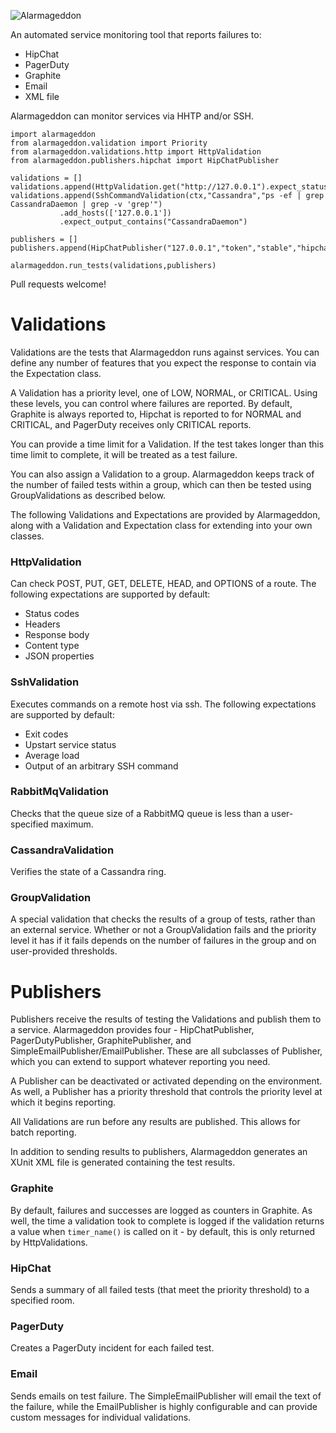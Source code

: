 ![Alarmageddon](https://raw.githubusercontent.com/PearsonEducation/Alarmageddon/master/logo.png)

An automated service monitoring tool that reports failures to:

* HipChat
* PagerDuty
* Graphite
* Email
* XML file

Alarmageddon can monitor services via HHTP and/or SSH.

```
import alarmageddon
from alarmageddon.validation import Priority
from alarmageddon.validations.http import HttpValidation
from alarmageddon.publishers.hipchat import HipChatPublisher

validations = []
validations.append(HttpValidation.get("http://127.0.0.1").expect_status_codes([200]))
validations.append(SshCommandValidation(ctx,"Cassandra","ps -ef | grep CassandraDaemon | grep -v 'grep'")
           .add_hosts(['127.0.0.1'])
           .expect_output_contains("CassandraDaemon")

publishers = []
publishers.append(HipChatPublisher("127.0.0.1","token","stable","hipchat_room"))

alarmageddon.run_tests(validations,publishers)
```

Pull requests welcome!

Validations
======

Validations are the tests that Alarmageddon runs against services. You can define any number of features that you expect the response to contain via the Expectation class. 

A Validation has a priority level, one of LOW, NORMAL, or CRITICAL. Using these levels, you can control where failures are reported. By default, Graphite is always reported to, Hipchat is reported to for NORMAL and CRITICAL, and PagerDuty receives only CRITICAL reports.

You can provide a time limit for a Validation. If the test takes longer than this time limit to complete, it will be treated as a test failure.

You can also assign a Validation to a group. Alarmageddon keeps track of the number of failed tests within a group, which can then be tested using GroupValidations as described below.

The following Validations and Expectations are provided by Alarmageddon, along with a Validation and Expectation class for extending into your own classes.

### HttpValidation 
Can check POST, PUT, GET, DELETE, HEAD, and OPTIONS of a route. The following expectations are supported by default:
* Status codes
* Headers
* Response body
* Content type
* JSON properties

### SshValidation
Executes commands on a remote host via ssh. The following expectations are supported by default:
* Exit codes
* Upstart service status
* Average load
* Output of an arbitrary SSH command

### RabbitMqValidation
Checks that the queue size of a RabbitMQ queue is less than a user-specified maximum.

### CassandraValidation
Verifies the state of a Cassandra ring.

### GroupValidation
A special validation that checks the results of a group of tests, rather than an external service. Whether or not a GroupValidation fails and the priority level it has if it fails depends on the number of failures in the group and on user-provided thresholds.


Publishers
======

Publishers receive the results of testing the Validations and publish them to a service. Alarmageddon provides four - HipChatPublisher, PagerDutyPublisher, GraphitePublisher, and SimpleEmailPublisher/EmailPublisher. These are all subclasses of Publisher, which you can extend to support whatever reporting you need. 

A Publisher can be deactivated or activated depending on the environment. As well, a Publisher has a priority threshold that controls the priority level at which it begins reporting.

All Validations are run before any results are published. This allows for batch reporting.

In addition to sending results to publishers, Alarmageddon generates an XUnit XML file is generated containing the test results.

### Graphite
By default, failures and successes are logged as counters in Graphite. As well, the time a validation took to complete is logged if the validation returns a value when `timer_name()` is called on it - by default, this is only returned by HttpValidations.

### HipChat
Sends a summary of all failed tests (that meet the priority threshold) to a specified room.

### PagerDuty
Creates a PagerDuty incident for each failed test.

### Email
Sends emails on test failure. The SimpleEmailPublisher will email the text of the failure, while the EmailPublisher is highly configurable and can provide custom messages for individual validations.
